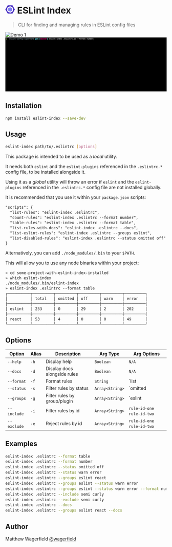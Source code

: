 # ![ESLint][eslint-logo] ESLint Index

> CLI for finding and managing rules in ESLint config files

![Demo 1][demo-1]
![Demo 2][demo-2]

## Installation

```bash
npm install eslint-index --save-dev
```

## Usage

```bash
eslint-index path/to/.eslintrc [options]
```

This package is intended to be used as a _local_ utility.

It needs both `eslint` and the `eslint-plugins` referenced in the `.eslintrc.*` config file, to be installed alongside it.

Using it as a _global_ utility will throw an error if `eslint` and the `eslint-plugins` referenced in the `.eslintrc.*` config file are not installed globally.

It is recommended that you use it within your `package.json` scripts:

```
"scripts": {
  "list-rules": "eslint-index .eslintrc",
  "count-rules": "eslint-index .eslintrc --format number",
  "table-rules": "eslint-index .eslintrc --format table",
  "list-rules-with-docs": "eslint-index .eslintrc --docs",
  "list-eslint-rules": "eslint-index .eslintrc --groups eslint",
  "list-disabled-rules": "eslint-index .eslintrc --status omitted off"
}
```

Alternatively, you can add `./node_modules/.bin` to your `$PATH`.

This will allow you to use any node binaries within your project:

```
» cd some-project-with-eslint-index-installed
» which eslint-index
./node_modules/.bin/eslint-index
» eslint-index .eslintrc --format table
┌──────────┬─────────┬─────────┬─────────┬─────────┬─────────┐
│          │ total   │ omitted │ off     │ warn    │ error   │
├──────────┼─────────┼─────────┼─────────┼─────────┼─────────┤
│ eslint   │ 233     │ 0       │ 29      │ 2       │ 202     │
├──────────┼─────────┼─────────┼─────────┼─────────┼─────────┤
│ react    │ 53      │ 4       │ 0       │ 0       │ 49      │
└──────────┴─────────┴─────────┴─────────┴─────────┴─────────┘
```

## Options

Option      | Alias | Description                  | Arg Type        | Arg Options
------------|-------|------------------------------|-----------------|------------
`--help`    | `-h`  | Display help                 | `Boolean`       | `N/A`
`--docs`    | `-d`  | Display docs alongside rules | `Boolean`       | `N/A`
`--format`  | `-f`  | Format rules                 | `String`        | `list|table|number`
`--status`  | `-s`  | Filter rules by status       | `Array<String>` | `omitted|off|warn|error`
`--groups`  | `-g`  | Filter rules by group/plugin | `Array<String>` | `eslint|plugin eg. react`
`--include` | `-i`  | Filter rules by id           | `Array<String>` | `rule-id-one rule-id-two`
`--exclude` | `-e`  | Reject rules by id           | `Array<String>` | `rule-id-one rule-id-two`

## Examples

```bash
eslint-index .eslintrc --format table
eslint-index .eslintrc --format number
eslint-index .eslintrc --status omitted off
eslint-index .eslintrc --status warn error
eslint-index .eslintrc --groups eslint react
eslint-index .eslintrc --groups eslint --status warn error
eslint-index .eslintrc --groups eslint --status warn error --format number
eslint-index .eslintrc --include semi curly
eslint-index .eslintrc --exclude semi curly
eslint-index .eslintrc --docs
eslint-index .eslintrc --groups eslint react --docs
```

## Author

Matthew Wagerfield [@wagerfield](http://twitter.com/wagerfield)



[eslint-logo]: assets/eslint-logo.png
[demo-1]: assets/demo-1.gif
[demo-2]: assets/demo-2.gif
